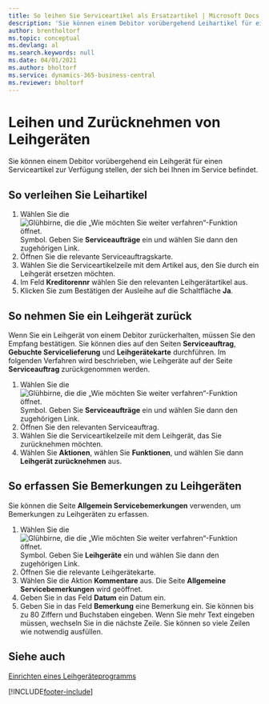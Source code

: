 ```yaml
---
title: So leihen Sie Serviceartikel als Ersatzartikel | Microsoft Docs
description: 'Sie können einem Debitor vorübergehend Leihartikel für einen Serviceartikel zur Verfügung stellen, der sich bei Ihnen im Service befindet.'
author: brentholtorf
ms.topic: conceptual
ms.devlang: al
ms.search.keywords: null
ms.date: 04/01/2021
ms.author: bholtorf
ms.service: dynamics-365-business-central
ms.reviewer: bholtorf
---
```

# Leihen und Zurücknehmen von Leihgeräten
Sie können einem Debitor vorübergehend ein Leihgerät für einen Serviceartikel zur Verfügung stellen, der sich bei Ihnen im Service befindet.  
  
## So verleihen Sie Leihartikel    
1. Wählen Sie die ![Glühbirne, die die „Wie möchten Sie weiter verfahren“-Funktion öffnet.](media/ui-search/search_small.png "Was möchten Sie tun?") Symbol. Geben Sie **Serviceaufträge** ein und wählen Sie dann den zugehörigen Link.  
2. Öffnen Sie die relevante Serviceauftragskarte.  
3. Wählen Sie die Serviceartikelzeile mit dem Artikel aus, den Sie durch ein Leihgerät ersetzen möchten.  
4. Im Feld **Kreditorennr** wählen Sie den relevanten Leihgerätartikel aus.  
5. Klicken Sie zum Bestätigen der Ausleihe auf die Schaltfläche **Ja**.  

## So nehmen Sie ein Leihgerät zurück  
Wenn Sie ein Leihgerät von einem Debitor zurückerhalten, müssen Sie den Empfang bestätigen. Sie können dies auf den Seiten **Serviceauftrag**, **Gebuchte Servicelieferung** und **Leihgerätekarte** durchführen. Im folgenden Verfahren wird beschrieben, wie Leihgeräte auf der Seite **Serviceauftrag** zurückgenommen werden.  
  
1. Wählen Sie die ![Glühbirne, die die „Wie möchten Sie weiter verfahren“-Funktion öffnet.](media/ui-search/search_small.png "Was möchten Sie tun?") Symbol. Geben Sie **Serviceaufträge** ein und wählen Sie dann den zugehörigen Link.  
2. Öffnen Sie den relevanten Serviceauftrag.  
3. Wählen Sie die Serviceartikelzeile mit dem Leihgerät, das Sie zurücknehmen möchten.  
4. Wählen Sie **Aktionen**, wählen Sie **Funktionen**, und wählen Sie dann **Leihgerät zurücknehmen** aus.  

## So erfassen Sie Bemerkungen zu Leihgeräten  
Sie können die Seite **Allgemein Servicebemerkungen** verwenden, um Bemerkungen zu Leihgeräten zu erfassen.  
  
1. Wählen Sie die ![Glühbirne, die die „Wie möchten Sie weiter verfahren“-Funktion öffnet.](media/ui-search/search_small.png "Was möchten Sie tun?") Symbol. Geben Sie **Leihgeräte** ein und wählen Sie dann den zugehörigen Link.  
2. Öffnen Sie die relevante Leihgerätekarte.  
3. Wählen Sie die Aktion **Kommentare** aus. Die Seite **Allgemeine Servicebemerkungen** wird geöffnet.  
4. Geben Sie in das Feld **Datum** ein Datum ein.  
5. Geben Sie in das Feld **Bemerkung** eine Bemerkung ein. Sie können bis zu 80 Ziffern und Buchstaben eingeben. Wenn Sie mehr Text eingeben müssen, wechseln Sie in die nächste Zeile. Sie können so viele Zeilen wie notwendig ausfüllen.  
  
## Siehe auch  
[Einrichten eines Leihgeräteprogramms](service-how-setup-loaner-program.md)   


[!INCLUDE[footer-include](includes/footer-banner.md)]